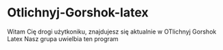 # Otlichnyj-Gorshok-latex

Witam Cię drogi użytkoniku, znajdujesz się aktualnie w OTlichnyj Gorshok Latex
Nasz grupa uwielbia ten program
